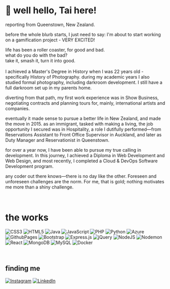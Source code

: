 # 💫 well hello, Tai here!

reporting from Queenstown, New Zealand.

before the whole blurb starts, I just need to say:
I'm about to start working on a gamification project - VERY EXCITED!


life has been a roller coaster, for good and bad.<br>
what do you do with the bad?<br>
take it, smash it, turn it into good.<br>
<br>
I achieved a Master's Degree in History when I was 22 years old - specifically History of Photography.
during my academic years I also studied formal photography, including darkroom development. I still have a full darkroom set up in my parents home.

diverting from that path, my first work experience was in Show Business, negotiating contracts and planning tours for, mainly, international artists and companies.

eventually it made sense to pursue a better life in New Zealand, and made the move in 2015.
as an immigrant, tasked with making a living, the job opportunity I secured was in Hospitality, a role I dutifully performed—from Reservations Assistant to Front Office Supervisor in Auckland, and later as Duty Manager and Reservationist in Queenstown.

for over a year now, I have been able to pursue my true calling in development. In this journey, I achieved a Diploma in Web Development and Web Design, and most recently, I completed a Cloud & DevOps Software Development program.

any coder out there knows—there is no day like the other. Foreseen and unforeseen challenges are the norm. For me, that is gold; nothing motivates me more than a shiny challenge.



<br>

# the works

![CSS3](https://img.shields.io/badge/css3-%231572B6.svg?style=plastic&logo=css3&logoColor=white) ![HTML5](https://img.shields.io/badge/html5-%23E34F26.svg?style=plastic&logo=html5&logoColor=white) ![Java](https://img.shields.io/badge/java-%23ED8B00.svg?style=plastic&logo=openjdk&logoColor=white) ![JavaScript](https://img.shields.io/badge/javascript-%23323330.svg?style=plastic&logo=javascript&logoColor=%23F7DF1E) ![PHP](https://img.shields.io/badge/php-%23777BB4.svg?style=plastic&logo=php&logoColor=white) ![Python](https://img.shields.io/badge/python-3670A0?style=plastic&logo=python&logoColor=ffdd54) ![Azure](https://img.shields.io/badge/azure-%230072C6.svg?style=plastic&logo=microsoftazure&logoColor=white) ![GithubPages](https://img.shields.io/badge/github%20pages-121013?style=plastic&logo=github&logoColor=white) ![Bootstrap](https://img.shields.io/badge/bootstrap-%238511FA.svg?style=plastic&logo=bootstrap&logoColor=white) ![Express.js](https://img.shields.io/badge/express.js-%23404d59.svg?style=plastic&logo=express&logoColor=%2361DAFB) ![jQuery](https://img.shields.io/badge/jquery-%230769AD.svg?style=plastic&logo=jquery&logoColor=white) ![NodeJS](https://img.shields.io/badge/node.js-6DA55F?style=plastic&logo=node.js&logoColor=white) ![Nodemon](https://img.shields.io/badge/NODEMON-%23323330.svg?style=plastic&logo=nodemon&logoColor=%BBDEAD) ![React](https://img.shields.io/badge/react-%2320232a.svg?style=plastic&logo=react&logoColor=%2361DAFB) ![MongoDB](https://img.shields.io/badge/MongoDB-%234ea94b.svg?style=plastic&logo=mongodb&logoColor=white) ![MySQL](https://img.shields.io/badge/mysql-%2300000f.svg?style=plastic&logo=mysql&logoColor=white) ![Docker](https://img.shields.io/badge/docker-%230db7ed.svg?style=plastic&logo=docker&logoColor=white)



<br>


## finding me

[![Instagram](https://img.shields.io/badge/Instagram-%23E4405F.svg?logo=Instagram&logoColor=white)](https://instagram.com/taiagnoletto) [![LinkedIn](https://img.shields.io/badge/LinkedIn-%230077B5.svg?logo=linkedin&logoColor=white)](https://linkedin.com/in/taiagnoletto/)
